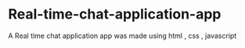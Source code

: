 # Real-time-chat-application-app
A Real time chat application app was made using html , css , javascript 
